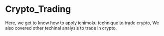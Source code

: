 # Crypto_Trading
Here, we get to know how to apply ichimoku technique to trade crypto, We also covered other techinal analysis to trade in crypto.
